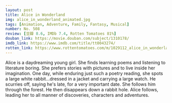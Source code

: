 ```yaml
---
layout: post 
title: Alice in Wonderland
img: alice_in_wonderland_animated.jpg
tags: [Animation, Adventure, Family, Fantasy, Musical]
number: No. 508
review: [豆瓣 8.6, IMDb 7.4, Rotten Tomatoes 81%]
douban_link: https://movie.douban.com/subject/1310178/
imdb_link: https://www.imdb.com/title/tt0043274/
rotten_link: https://www.rottentomatoes.com/m/1029112_alice_in_wonderland
---
```


Alice is a daydreaming young girl. She finds learning poems and listening to literature boring. She prefers stories with pictures and to live inside her imagination. One day, while enduring just such a poetry reading, she spots a large white rabbit...dressed in a jacket and carrying a large watch. He scurries off, saying he's late, for a very important date. She follows him through the forest. He then disappears down a rabbit hole. Alice follows, leading her to all manner of discoveries, characters and adventures.